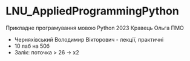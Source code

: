 # LNU_AppliedProgrammingPython
Прикладне програмування мовою Python 2023 Кравець Ольга ПМО

- Черняхівський Володимир Вікторович - лекції, практичні
- 10 лаб на 50б
- Залік: поточка > 26 -> х2
